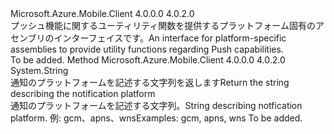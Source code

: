 <Type Name="IPushUtility" FullName="Microsoft.WindowsAzure.MobileServices.IPushUtility">
  <TypeSignature Language="C#" Value="public interface IPushUtility" />
  <TypeSignature Language="ILAsm" Value=".class public interface auto ansi abstract IPushUtility" />
  <TypeSignature Language="DocId" Value="T:Microsoft.WindowsAzure.MobileServices.IPushUtility" />
  <TypeSignature Language="VB.NET" Value="Public Interface IPushUtility" />
  <TypeSignature Language="F#" Value="type IPushUtility = interface" />
  <AssemblyInfo>
    <AssemblyName>Microsoft.Azure.Mobile.Client</AssemblyName>
    <AssemblyVersion>4.0.0.0</AssemblyVersion>
    <AssemblyVersion>4.0.2.0</AssemblyVersion>
  </AssemblyInfo>
  <Interfaces />
  <Docs>
    <summary>
            <span data-ttu-id="e83af-101">プッシュ機能に関するユーティリティ関数を提供するプラットフォーム固有のアセンブリのインターフェイスです。</span><span class="sxs-lookup"><span data-stu-id="e83af-101">An interface for platform-specific assemblies to provide utility functions regarding Push capabilities.</span></span>
            </summary>
    <remarks>To be added.</remarks>
  </Docs>
  <Members>
    <Member MemberName="GetPlatform">
      <MemberSignature Language="C#" Value="public string GetPlatform ();" />
      <MemberSignature Language="ILAsm" Value=".method public hidebysig newslot virtual instance string GetPlatform() cil managed" />
      <MemberSignature Language="DocId" Value="M:Microsoft.WindowsAzure.MobileServices.IPushUtility.GetPlatform" />
      <MemberSignature Language="VB.NET" Value="Public Function GetPlatform () As String" />
      <MemberSignature Language="F#" Value="abstract member GetPlatform : unit -&gt; string" Usage="iPushUtility.GetPlatform " />
      <MemberType>Method</MemberType>
      <AssemblyInfo>
        <AssemblyName>Microsoft.Azure.Mobile.Client</AssemblyName>
        <AssemblyVersion>4.0.0.0</AssemblyVersion>
        <AssemblyVersion>4.0.2.0</AssemblyVersion>
      </AssemblyInfo>
      <ReturnValue>
        <ReturnType>System.String</ReturnType>
      </ReturnValue>
      <Parameters />
      <Docs>
        <summary>
            <span data-ttu-id="e83af-102">通知のプラットフォームを記述する文字列を返します</span><span class="sxs-lookup"><span data-stu-id="e83af-102">Return the string describing the notification platform</span></span>
            </summary>
        <returns>
            <span data-ttu-id="e83af-103">通知のプラットフォームを記述する文字列。</span><span class="sxs-lookup"><span data-stu-id="e83af-103">String describing notfication platform.</span></span> <span data-ttu-id="e83af-104">例: gcm、apns、wns</span><span class="sxs-lookup"><span data-stu-id="e83af-104">Examples: gcm, apns, wns</span></span>
            </returns>
        <remarks>To be added.</remarks>
      </Docs>
    </Member>
  </Members>
</Type>